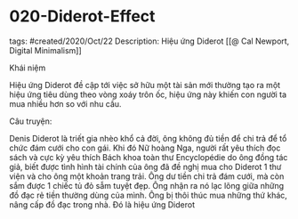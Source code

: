 # 020-Diderot-Effect

tags: #created/2020/Oct/22
Description: Hiệu ứng Diderot
[[@ Cal Newport, Digital Minimalism]]

Khái niệm

Hiệu ứng Diderot đề cập tới việc sở hữu một tài sản mới thường tạo ra một hiệu ứng tiêu dùng theo vòng xoáy trôn ốc, hiệu ứng này khiến con người ta mua nhiều hơn so với nhu cầu.

Câu truyện:

Denis Diderot là triết gia nhèo khổ cả đời, ông không đủ tiền để chi trả để tổ chức đám cưới cho con gái. Khi đó Nữ hoàng Nga, người rất yêu thích đọc sách và cực kỳ yêu thích Bách khoa toàn thư Encyclopédie do ông đồng tác giả, biết được tình hình tài chính của ông đã đề nghị mua cho Diderot 1 thư viện và cho ông một khoản trang trải. Ông dư tiền chi trả đám cưới, mà còn sắm được 1 chiếc tủ đỏ sẫm tuyệt đẹp. Ông nhận ra nó lạc lõng giữa những đồ đạc rẻ tiền thường dùng của mình. Ông bị thôi thúc mua những thứ khác, nâng cấp đồ đạc trong nhà. Đó là hiệu ứng Diderot